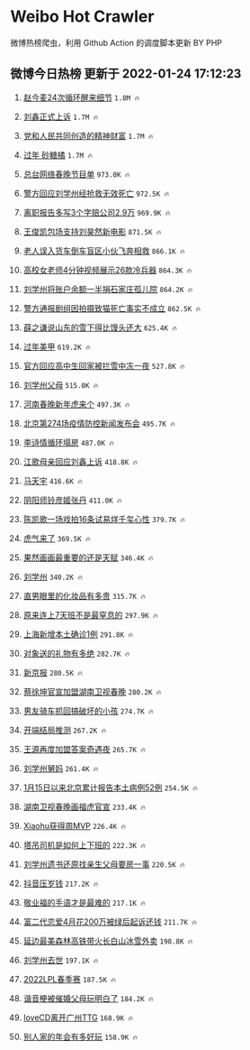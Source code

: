# Weibo Hot Crawler 



微博热榜爬虫，利用 Github Action 的调度脚本更新 BY PHP 


## 微博今日热榜 更新于 2022-01-24 17:12:23 
1. [赵今麦24次循环醒来细节](https://s.weibo.com/weibo?q=%23%E8%B5%B5%E4%BB%8A%E9%BA%A624%E6%AC%A1%E5%BE%AA%E7%8E%AF%E9%86%92%E6%9D%A5%E7%BB%86%E8%8A%82%23&Refer=top) `1.8M 🔥` 

1. [刘鑫正式上诉](https://s.weibo.com/weibo?q=%23%E5%88%98%E9%91%AB%E6%AD%A3%E5%BC%8F%E4%B8%8A%E8%AF%89%23&Refer=top) `1.7M 🔥` 

1. [党和人民共同创造的精神财富](https://s.weibo.com/weibo?q=%23%E5%85%9A%E5%92%8C%E4%BA%BA%E6%B0%91%E5%85%B1%E5%90%8C%E5%88%9B%E9%80%A0%E7%9A%84%E7%B2%BE%E7%A5%9E%E8%B4%A2%E5%AF%8C%23&Refer=top) `1.7M 🔥` 

1. [过年 砂糖橘](https://s.weibo.com/weibo?q=%E8%BF%87%E5%B9%B4%20%E7%A0%82%E7%B3%96%E6%A9%98&Refer=top) `1.7M 🔥` 

1. [总台网络春晚节目单](https://s.weibo.com/weibo?q=%23%E6%80%BB%E5%8F%B0%E7%BD%91%E7%BB%9C%E6%98%A5%E6%99%9A%E8%8A%82%E7%9B%AE%E5%8D%95%23&Refer=top) `973.0K 🔥` 

1. [警方回应刘学州经抢救无效死亡](https://s.weibo.com/weibo?q=%23%E8%AD%A6%E6%96%B9%E5%9B%9E%E5%BA%94%E5%88%98%E5%AD%A6%E5%B7%9E%E7%BB%8F%E6%8A%A2%E6%95%91%E6%97%A0%E6%95%88%E6%AD%BB%E4%BA%A1%23&Refer=top) `972.5K 🔥` 

1. [离职报告多写3个字赔公司2.9万](https://s.weibo.com/weibo?q=%23%E7%A6%BB%E8%81%8C%E6%8A%A5%E5%91%8A%E5%A4%9A%E5%86%993%E4%B8%AA%E5%AD%97%E8%B5%94%E5%85%AC%E5%8F%B82.9%E4%B8%87%23&Refer=top) `969.9K 🔥` 

1. [王俊凯包场支持刘昊然新电影](https://s.weibo.com/weibo?q=%23%E7%8E%8B%E4%BF%8A%E5%87%AF%E5%8C%85%E5%9C%BA%E6%94%AF%E6%8C%81%E5%88%98%E6%98%8A%E7%84%B6%E6%96%B0%E7%94%B5%E5%BD%B1%23&Refer=top) `871.5K 🔥` 

1. [老人误入货车倒车盲区小伙飞奔相救](https://s.weibo.com/weibo?q=%23%E8%80%81%E4%BA%BA%E8%AF%AF%E5%85%A5%E8%B4%A7%E8%BD%A6%E5%80%92%E8%BD%A6%E7%9B%B2%E5%8C%BA%E5%B0%8F%E4%BC%99%E9%A3%9E%E5%A5%94%E7%9B%B8%E6%95%91%23&Refer=top) `866.1K 🔥` 

1. [高校女老师4分钟视频展示26款冷兵器](https://s.weibo.com/weibo?q=%23%E9%AB%98%E6%A0%A1%E5%A5%B3%E8%80%81%E5%B8%884%E5%88%86%E9%92%9F%E8%A7%86%E9%A2%91%E5%B1%95%E7%A4%BA26%E6%AC%BE%E5%86%B7%E5%85%B5%E5%99%A8%23&Refer=top) `864.3K 🔥` 

1. [刘学州将账户余额一半捐石家庄孤儿院](https://s.weibo.com/weibo?q=%23%E5%88%98%E5%AD%A6%E5%B7%9E%E5%B0%86%E8%B4%A6%E6%88%B7%E4%BD%99%E9%A2%9D%E4%B8%80%E5%8D%8A%E6%8D%90%E7%9F%B3%E5%AE%B6%E5%BA%84%E5%AD%A4%E5%84%BF%E9%99%A2%23&Refer=top) `864.2K 🔥` 

1. [警方通报剧组因拍摄致猫死亡事实不成立](https://s.weibo.com/weibo?q=%23%E8%AD%A6%E6%96%B9%E9%80%9A%E6%8A%A5%E5%89%A7%E7%BB%84%E5%9B%A0%E6%8B%8D%E6%91%84%E8%87%B4%E7%8C%AB%E6%AD%BB%E4%BA%A1%E4%BA%8B%E5%AE%9E%E4%B8%8D%E6%88%90%E7%AB%8B%23&Refer=top) `862.5K 🔥` 

1. [薛之谦说山东的雪下得比馒头还大](https://s.weibo.com/weibo?q=%23%E8%96%9B%E4%B9%8B%E8%B0%A6%E8%AF%B4%E5%B1%B1%E4%B8%9C%E7%9A%84%E9%9B%AA%E4%B8%8B%E5%BE%97%E6%AF%94%E9%A6%92%E5%A4%B4%E8%BF%98%E5%A4%A7%23&Refer=top) `625.4K 🔥` 

1. [过年美甲](https://s.weibo.com/weibo?q=%E8%BF%87%E5%B9%B4%E7%BE%8E%E7%94%B2&Refer=top) `619.2K 🔥` 

1. [官方回应高中生回家被拦雪中冻一夜](https://s.weibo.com/weibo?q=%23%E5%AE%98%E6%96%B9%E5%9B%9E%E5%BA%94%E9%AB%98%E4%B8%AD%E7%94%9F%E5%9B%9E%E5%AE%B6%E8%A2%AB%E6%8B%A6%E9%9B%AA%E4%B8%AD%E5%86%BB%E4%B8%80%E5%A4%9C%23&Refer=top) `527.8K 🔥` 

1. [刘学州父母](https://s.weibo.com/weibo?q=%E5%88%98%E5%AD%A6%E5%B7%9E%E7%88%B6%E6%AF%8D&Refer=top) `515.0K 🔥` 

1. [河南春晚新年虎来个](https://s.weibo.com/weibo?q=%E6%B2%B3%E5%8D%97%E6%98%A5%E6%99%9A%E6%96%B0%E5%B9%B4%E8%99%8E%E6%9D%A5%E4%B8%AA&Refer=top) `497.3K 🔥` 

1. [北京第274场疫情防控新闻发布会](https://s.weibo.com/weibo?q=%23%E5%8C%97%E4%BA%AC%E7%AC%AC274%E5%9C%BA%E7%96%AB%E6%83%85%E9%98%B2%E6%8E%A7%E6%96%B0%E9%97%BB%E5%8F%91%E5%B8%83%E4%BC%9A%23&Refer=top) `495.7K 🔥` 

1. [李诗情循环塌房](https://s.weibo.com/weibo?q=%23%E6%9D%8E%E8%AF%97%E6%83%85%E5%BE%AA%E7%8E%AF%E5%A1%8C%E6%88%BF%23&Refer=top) `487.0K 🔥` 

1. [江歌母亲回应刘鑫上诉](https://s.weibo.com/weibo?q=%23%E6%B1%9F%E6%AD%8C%E6%AF%8D%E4%BA%B2%E5%9B%9E%E5%BA%94%E5%88%98%E9%91%AB%E4%B8%8A%E8%AF%89%23&Refer=top) `418.8K 🔥` 

1. [马天宇](https://s.weibo.com/weibo?q=%E9%A9%AC%E5%A4%A9%E5%AE%87&Refer=top) `416.6K 🔥` 

1. [阴阳师铃彦姬张丹](https://s.weibo.com/weibo?q=%23%E9%98%B4%E9%98%B3%E5%B8%88%E9%93%83%E5%BD%A6%E5%A7%AC%E5%BC%A0%E4%B8%B9%23&Refer=top) `411.0K 🔥` 

1. [陈凯歌一场戏拍16条试易烊千玺心性](https://s.weibo.com/weibo?q=%23%E9%99%88%E5%87%AF%E6%AD%8C%E4%B8%80%E5%9C%BA%E6%88%8F%E6%8B%8D16%E6%9D%A1%E8%AF%95%E6%98%93%E7%83%8A%E5%8D%83%E7%8E%BA%E5%BF%83%E6%80%A7%23&Refer=top) `379.7K 🔥` 

1. [虎气来了](https://s.weibo.com/weibo?q=%E8%99%8E%E6%B0%94%E6%9D%A5%E4%BA%86&Refer=top) `369.5K 🔥` 

1. [果然画画最重要的还是天赋](https://s.weibo.com/weibo?q=%23%E6%9E%9C%E7%84%B6%E7%94%BB%E7%94%BB%E6%9C%80%E9%87%8D%E8%A6%81%E7%9A%84%E8%BF%98%E6%98%AF%E5%A4%A9%E8%B5%8B%23&Refer=top) `346.4K 🔥` 

1. [刘学州](https://s.weibo.com/weibo?q=%E5%88%98%E5%AD%A6%E5%B7%9E&Refer=top) `340.2K 🔥` 

1. [直男眼里的化妆品有多贵](https://s.weibo.com/weibo?q=%23%E7%9B%B4%E7%94%B7%E7%9C%BC%E9%87%8C%E7%9A%84%E5%8C%96%E5%A6%86%E5%93%81%E6%9C%89%E5%A4%9A%E8%B4%B5%23&Refer=top) `315.7K 🔥` 

1. [原来连上7天班不是最窒息的](https://s.weibo.com/weibo?q=%23%E5%8E%9F%E6%9D%A5%E8%BF%9E%E4%B8%8A7%E5%A4%A9%E7%8F%AD%E4%B8%8D%E6%98%AF%E6%9C%80%E7%AA%92%E6%81%AF%E7%9A%84%23&Refer=top) `297.9K 🔥` 

1. [上海新增本土确诊1例](https://s.weibo.com/weibo?q=%23%E4%B8%8A%E6%B5%B7%E6%96%B0%E5%A2%9E%E6%9C%AC%E5%9C%9F%E7%A1%AE%E8%AF%8A1%E4%BE%8B%23&Refer=top) `291.8K 🔥` 

1. [对象送的礼物有多绝](https://s.weibo.com/weibo?q=%23%E5%AF%B9%E8%B1%A1%E9%80%81%E7%9A%84%E7%A4%BC%E7%89%A9%E6%9C%89%E5%A4%9A%E7%BB%9D%23&Refer=top) `282.7K 🔥` 

1. [新京报](https://s.weibo.com/weibo?q=%E6%96%B0%E4%BA%AC%E6%8A%A5&Refer=top) `280.5K 🔥` 

1. [蔡徐坤官宣加盟湖南卫视春晚](https://s.weibo.com/weibo?q=%23%E8%94%A1%E5%BE%90%E5%9D%A4%E5%AE%98%E5%AE%A3%E5%8A%A0%E7%9B%9F%E6%B9%96%E5%8D%97%E5%8D%AB%E8%A7%86%E6%98%A5%E6%99%9A%23&Refer=top) `280.2K 🔥` 

1. [男友骑车抓回搞破坏的小孩](https://s.weibo.com/weibo?q=%23%E7%94%B7%E5%8F%8B%E9%AA%91%E8%BD%A6%E6%8A%93%E5%9B%9E%E6%90%9E%E7%A0%B4%E5%9D%8F%E7%9A%84%E5%B0%8F%E5%AD%A9%23&Refer=top) `274.7K 🔥` 

1. [开端结局推测](https://s.weibo.com/weibo?q=%23%E5%BC%80%E7%AB%AF%E7%BB%93%E5%B1%80%E6%8E%A8%E6%B5%8B%23&Refer=top) `267.2K 🔥` 

1. [王源再度加盟答案奇遇夜](https://s.weibo.com/weibo?q=%23%E7%8E%8B%E6%BA%90%E5%86%8D%E5%BA%A6%E5%8A%A0%E7%9B%9F%E7%AD%94%E6%A1%88%E5%A5%87%E9%81%87%E5%A4%9C%23&Refer=top) `265.7K 🔥` 

1. [刘学州舅妈](https://s.weibo.com/weibo?q=%23%E5%88%98%E5%AD%A6%E5%B7%9E%E8%88%85%E5%A6%88%23&Refer=top) `261.4K 🔥` 

1. [1月15日以来北京累计报告本土病例52例](https://s.weibo.com/weibo?q=%231%E6%9C%8815%E6%97%A5%E4%BB%A5%E6%9D%A5%E5%8C%97%E4%BA%AC%E7%B4%AF%E8%AE%A1%E6%8A%A5%E5%91%8A%E6%9C%AC%E5%9C%9F%E7%97%85%E4%BE%8B52%E4%BE%8B%23&Refer=top) `254.5K 🔥` 

1. [湖南卫视春晚画福虎官宣](https://s.weibo.com/weibo?q=%23%E6%B9%96%E5%8D%97%E5%8D%AB%E8%A7%86%E6%98%A5%E6%99%9A%E7%94%BB%E7%A6%8F%E8%99%8E%E5%AE%98%E5%AE%A3%23&Refer=top) `233.4K 🔥` 

1. [Xiaohu获得周MVP](https://s.weibo.com/weibo?q=%23Xiaohu%E8%8E%B7%E5%BE%97%E5%91%A8MVP%23&Refer=top) `226.4K 🔥` 

1. [塔吊司机是如何上下班的](https://s.weibo.com/weibo?q=%23%E5%A1%94%E5%90%8A%E5%8F%B8%E6%9C%BA%E6%98%AF%E5%A6%82%E4%BD%95%E4%B8%8A%E4%B8%8B%E7%8F%AD%E7%9A%84%23&Refer=top) `222.3K 🔥` 

1. [刘学州遗书还原找亲生父母要房一事](https://s.weibo.com/weibo?q=%23%E5%88%98%E5%AD%A6%E5%B7%9E%E9%81%97%E4%B9%A6%E8%BF%98%E5%8E%9F%E6%89%BE%E4%BA%B2%E7%94%9F%E7%88%B6%E6%AF%8D%E8%A6%81%E6%88%BF%E4%B8%80%E4%BA%8B%23&Refer=top) `220.5K 🔥` 

1. [抖音压岁钱](https://s.weibo.com/weibo?q=%E6%8A%96%E9%9F%B3%E5%8E%8B%E5%B2%81%E9%92%B1&Refer=top) `217.2K 🔥` 

1. [敬业福的手语才是最难的](https://s.weibo.com/weibo?q=%23%E6%95%AC%E4%B8%9A%E7%A6%8F%E7%9A%84%E6%89%8B%E8%AF%AD%E6%89%8D%E6%98%AF%E6%9C%80%E9%9A%BE%E7%9A%84%23&Refer=top) `217.1K 🔥` 

1. [富二代恋爱4月花200万被绿后起诉还钱](https://s.weibo.com/weibo?q=%23%E5%AF%8C%E4%BA%8C%E4%BB%A3%E6%81%8B%E7%88%B14%E6%9C%88%E8%8A%B1200%E4%B8%87%E8%A2%AB%E7%BB%BF%E5%90%8E%E8%B5%B7%E8%AF%89%E8%BF%98%E9%92%B1%23&Refer=top) `211.7K 🔥` 

1. [延边最美森林高铁带火长白山冰雪外卖](https://s.weibo.com/weibo?q=%23%E5%BB%B6%E8%BE%B9%E6%9C%80%E7%BE%8E%E6%A3%AE%E6%9E%97%E9%AB%98%E9%93%81%E5%B8%A6%E7%81%AB%E9%95%BF%E7%99%BD%E5%B1%B1%E5%86%B0%E9%9B%AA%E5%A4%96%E5%8D%96%23&Refer=top) `198.8K 🔥` 

1. [刘学州去世](https://s.weibo.com/weibo?q=%23%E5%88%98%E5%AD%A6%E5%B7%9E%E5%8E%BB%E4%B8%96%23&Refer=top) `197.1K 🔥` 

1. [2022LPL春季赛](https://s.weibo.com/weibo?q=2022LPL%E6%98%A5%E5%AD%A3%E8%B5%9B&Refer=top) `187.5K 🔥` 

1. [谐音梗被催婚父母玩明白了](https://s.weibo.com/weibo?q=%23%E8%B0%90%E9%9F%B3%E6%A2%97%E8%A2%AB%E5%82%AC%E5%A9%9A%E7%88%B6%E6%AF%8D%E7%8E%A9%E6%98%8E%E7%99%BD%E4%BA%86%23&Refer=top) `184.2K 🔥` 

1. [loveCD离开广州TTG](https://s.weibo.com/weibo?q=%23loveCD%E7%A6%BB%E5%BC%80%E5%B9%BF%E5%B7%9ETTG%23&Refer=top) `168.9K 🔥` 

1. [别人家的年会有多好玩](https://s.weibo.com/weibo?q=%23%E5%88%AB%E4%BA%BA%E5%AE%B6%E7%9A%84%E5%B9%B4%E4%BC%9A%E6%9C%89%E5%A4%9A%E5%A5%BD%E7%8E%A9%23&Refer=top) `158.9K 🔥` 

